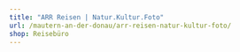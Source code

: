 ```yaml
---
title: "ARR Reisen | Natur.Kultur.Foto"
url: /mautern-an-der-donau/arr-reisen-natur-kultur-foto/
shop: Reisebüro
---
```

